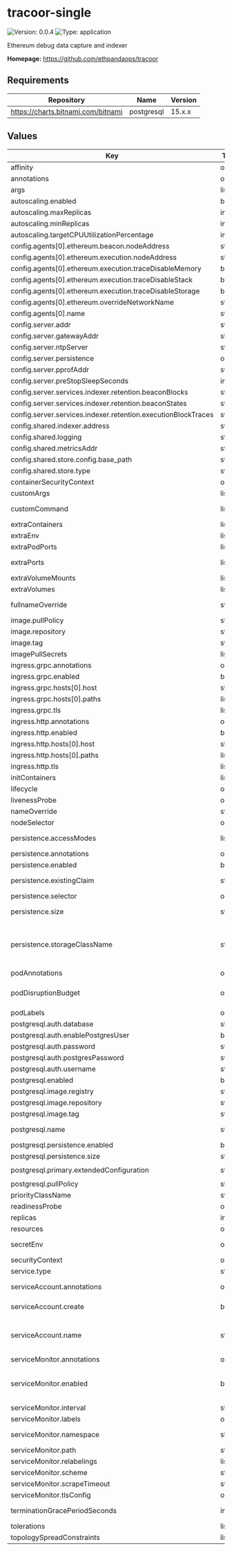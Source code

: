 
# tracoor-single

![Version: 0.0.4](https://img.shields.io/badge/Version-0.0.4-informational?style=flat-square) ![Type: application](https://img.shields.io/badge/Type-application-informational?style=flat-square)

Ethereum debug data capture and indexer

**Homepage:** <https://github.com/ethpandaops/tracoor>

## Requirements

| Repository | Name | Version |
|------------|------|---------|
| https://charts.bitnami.com/bitnami | postgresql | 15.x.x |

## Values

| Key | Type | Default | Description |
|-----|------|---------|-------------|
| affinity | object | `{}` | Affinity configuration for pods |
| annotations | object | `{}` | Annotations for the Deployment |
| args | list | `[]` | Command arguments |
| autoscaling.enabled | bool | `false` | Autoscaling configuration |
| autoscaling.maxReplicas | int | `3` | Maximum number of replicas |
| autoscaling.minReplicas | int | `2` | Minimum number of replicas |
| autoscaling.targetCPUUtilizationPercentage | int | `85` | Target CPU utilization percentage |
| config.agents[0].ethereum.beacon.nodeAddress | string | `"http://localhost:5052"` |  |
| config.agents[0].ethereum.execution.nodeAddress | string | `"http://localhost:8545"` |  |
| config.agents[0].ethereum.execution.traceDisableMemory | bool | `true` |  |
| config.agents[0].ethereum.execution.traceDisableStack | bool | `true` |  |
| config.agents[0].ethereum.execution.traceDisableStorage | bool | `true` |  |
| config.agents[0].ethereum.overrideNetworkName | string | `"mainnet"` |  |
| config.agents[0].name | string | `"instance-1"` |  |
| config.server.addr | string | `":8081"` |  |
| config.server.gatewayAddr | string | `":8080"` |  |
| config.server.ntpServer | string | `"time.google.com"` |  |
| config.server.persistence | object | `{}` |  |
| config.server.pprofAddr | string | `":6060"` |  |
| config.server.preStopSleepSeconds | int | `1` |  |
| config.server.services.indexer.retention.beaconBlocks | string | `"30m"` |  |
| config.server.services.indexer.retention.beaconStates | string | `"30m"` |  |
| config.server.services.indexer.retention.executionBlockTraces | string | `"30m"` |  |
| config.shared.indexer.address | string | `"localhost:8081"` |  |
| config.shared.logging | string | `"debug"` |  |
| config.shared.metricsAddr | string | `":9091"` |  |
| config.shared.store.config.base_path | string | `"/data/store"` |  |
| config.shared.store.type | string | `"fs"` |  |
| containerSecurityContext | object | See `values.yaml` | The security context for containers |
| customArgs | list | `[]` | Custom args for the tracoor container |
| customCommand | list | `[]` | Command replacement for the tracoor container |
| extraContainers | list | `[]` | Additional containers |
| extraEnv | list | `[]` | Additional env variables |
| extraPodPorts | list | `[]` | Extra Pod ports |
| extraPorts | list | `[]` | Additional ports. Useful when using extraContainers |
| extraVolumeMounts | list | `[]` | Additional volume mounts |
| extraVolumes | list | `[]` | Additional volumes |
| fullnameOverride | string | `""` | Overrides the chart's computed fullname |
| image.pullPolicy | string | `"IfNotPresent"` | tracoor container pull policy |
| image.repository | string | `"ethpandaops/tracoor"` | tracoor container image repository |
| image.tag | string | `"latest"` | tracoor container image tag |
| imagePullSecrets | list | `[]` | Image pull secrets for Docker images |
| ingress.grpc.annotations | object | `{}` | Annotations for Ingress |
| ingress.grpc.enabled | bool | `false` | Ingress resource for GRPC |
| ingress.grpc.hosts[0].host | string | `"chart-example.local"` |  |
| ingress.grpc.hosts[0].paths | list | `[]` |  |
| ingress.grpc.tls | list | `[]` | Ingress TLS |
| ingress.http.annotations | object | `{}` | Annotations for Ingress |
| ingress.http.enabled | bool | `false` | Ingress resource for the HTTP API |
| ingress.http.hosts[0].host | string | `"chart-example.local"` |  |
| ingress.http.hosts[0].paths | list | `[]` |  |
| ingress.http.tls | list | `[]` | Ingress TLS |
| initContainers | list | `[]` | Additional init containers |
| lifecycle | object | See `values.yaml` | Lifecycle hooks |
| livenessProbe | object | See `values.yaml` | Liveness probe |
| nameOverride | string | `""` | Overrides the chart's name |
| nodeSelector | object | `{}` | Node selector for pods |
| persistence.accessModes | list | `["ReadWriteOnce"]` | Access mode for the volume claim template |
| persistence.annotations | object | `{}` | Annotations for volume claim template |
| persistence.enabled | bool | `false` | Uses an EmptyDir when not enabled |
| persistence.existingClaim | string | `nil` | Use an existing PVC when persistence.enabled |
| persistence.selector | object | `{}` | Selector for volume claim template |
| persistence.size | string | `"20Gi"` | Requested size for volume claim template |
| persistence.storageClassName | string | `nil` | Use a specific storage class E.g 'local-path' for local storage to achieve best performance Read more (https://github.com/rancher/local-path-provisioner) |
| podAnnotations | object | `{}` | Pod annotations |
| podDisruptionBudget | object | `{}` | Define the PodDisruptionBudget spec If not set then a PodDisruptionBudget will not be created |
| podLabels | object | `{}` | Pod labels |
| postgresql.auth.database | string | `"tracoor"` |  |
| postgresql.auth.enablePostgresUser | bool | `true` |  |
| postgresql.auth.password | string | `"postgres"` |  |
| postgresql.auth.postgresPassword | string | `"postgres"` |  |
| postgresql.auth.username | string | `"postgres"` |  |
| postgresql.enabled | bool | `true` |  |
| postgresql.image.registry | string | `"docker.io"` |  |
| postgresql.image.repository | string | `"bitnami/postgresql"` |  |
| postgresql.image.tag | string | `"16.4.0-debian-12-r2"` |  |
| postgresql.name | string | `"{{ .Release.Name }}-postgresql"` | If enabled a postgres chart will be deployed as a dependency |
| postgresql.persistence.enabled | bool | `true` |  |
| postgresql.persistence.size | string | `"8Gi"` |  |
| postgresql.primary.extendedConfiguration | string | `"max_connections = 1024\n"` |  |
| postgresql.pullPolicy | string | `"IfNotPresent"` |  |
| priorityClassName | string | `nil` | Pod priority class |
| readinessProbe | object | See `values.yaml` | Readiness probe |
| replicas | int | `1` | Number of replicas |
| resources | object | `{}` | Resource requests and limits |
| secretEnv | object | `{}` | Secret env variables injected via a created secret |
| securityContext | object | See `values.yaml` | The security context for pods |
| service.type | string | `"ClusterIP"` | Service type |
| serviceAccount.annotations | object | `{}` | Annotations to add to the service account |
| serviceAccount.create | bool | `false` | Specifies whether a service account should be created |
| serviceAccount.name | string | `""` | The name of the service account to use. If not set and create is true, a name is generated using the fullname template |
| serviceMonitor.annotations | object | `{}` | Additional ServiceMonitor annotations |
| serviceMonitor.enabled | bool | `false` | If true, a ServiceMonitor CRD is created for a prometheus operator https://github.com/coreos/prometheus-operator |
| serviceMonitor.interval | string | `"15s"` | ServiceMonitor scrape interval |
| serviceMonitor.labels | object | `{}` | Additional ServiceMonitor labels |
| serviceMonitor.namespace | string | `nil` | Alternative namespace for ServiceMonitor |
| serviceMonitor.path | string | `"/metrics"` | Path to scrape |
| serviceMonitor.relabelings | list | `[]` | ServiceMonitor relabelings |
| serviceMonitor.scheme | string | `"http"` | ServiceMonitor scheme |
| serviceMonitor.scrapeTimeout | string | `"30s"` | ServiceMonitor scrape timeout |
| serviceMonitor.tlsConfig | object | `{}` | ServiceMonitor TLS configuration |
| terminationGracePeriodSeconds | int | `90` | How long to wait until the pod is forcefully terminated |
| tolerations | list | `[]` | Tolerations for pods |
| topologySpreadConstraints | list | `[]` | Topology Spread Constraints for pods |
